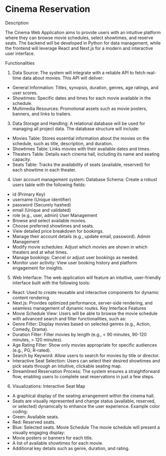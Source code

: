 # Cinema Reservation

Description

The Cinema Web Application aims to provide users with an intuitive platform where they can browse movie schedules, select showtimes, and reserve seats. The backend will be developed in Python for data management, while the frontend will leverage React and Next.js for a modern and interactive user interface.
 
Functionalities

1. Data Source:
The system will integrate with a reliable API to fetch real-time data about movies. This API will deliver:
- General Information: Titles, synopsis, duration, genres, age ratings, and user scores.
-	Showtimes: Specific dates and times for each movie available in the schedule.
-	Multimedia Resources: Promotional assets such as movie posters, banners, and links to trailers.

 
3. Data Storage and Handling:
A relational database will be used for managing all project data. The database structure will include:
-	Movies Table: Stores essential information about the movies on the schedule, such as title, description, and duration.
-	Showtimes Table: Links movies with their available dates and times.
-	Theaters Table: Details each cinema hall, including its name and seating capacity.
-	Seats Table: Tracks the availability of seats (available, reserved) for each showtime in each theater.

 
4. User account management system:
Database Schema: Create a robust users table with the following fields:
-	id (Primary Key)
-	username (Unique identifier)
-	password (Securely hashed)
-	email (Unique and validated)
-	role (e.g., user, admin)
User Management
-	Browse and select available movies.
-	Choose preferred showtimes and seats.
-	View detailed price breakdown for bookings.
-	Manage their account details (e.g., update email, password).
Admin Management
-	Modify movie schedules: Adjust which movies are shown in which theaters and at what times.
-	Manage bookings: Cancel or adjust user bookings as needed.
-	Monitor user activity: View user booking history and platform engagement for insights.

 
5. Web Interface:
The web application will feature an intuitive, user-friendly interface built with the following tools:
-	React: Used to create reusable and interactive components for dynamic content rendering.
-	Next.js: Provides optimized performance, server-side rendering, and seamless management of dynamic routes.
Key Interface Features
-	Movie Schedule View:
Users will be able to browse the movie schedule with advanced search and filter functionalities, such as:
-	Genre Filter: Display movies based on selected genres (e.g., Action, Comedy, Drama).
-	Duration Filter: Filter movies by length (e.g., < 90 minutes, 90-120 minutes, > 120 minutes).
-	Age Rating Filter: Show only movies appropriate for specific audiences (e.g., PG, R-rated).
-	Search by Keyword: Allow users to search for movies by title or director.
-	Interactive Seat Selection: Users can select their desired showtimes and pick seats through an intuitive, clickable seating map.
-	Streamlined Reservation Process: The system ensures a straightforward flow, enabling users to complete seat reservations in just a few steps.
 

6. Visualizations:
Interactive Seat Map
-	A graphical display of the seating arrangement within the cinema hall.
-	Seats are visually represented and change status (available, reserved, or selected) dynamically to enhance the user experience.
Example color coding:
-	Green: Available seats.
-	Red: Reserved seats.
-	Blue: Selected seats.
Movie Schedule
The movie schedule will present a visually engaging display:
-	Movie posters or banners for each title.
-	A list of available showtimes for each movie.
-	Additional key details such as genre, duration, and rating.

